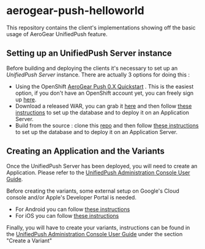 aerogear-push-helloworld
========================

This repository contains the client's implementations showing off the basic usage of AeroGear UnifiedPush feature.


## Setting up an UnifiedPush Server instance

Before building and deploying the clients it's necessary to set up an _UnifiedPush Server_ instance. There are actually 3 options for doing this : 

* Using the OpenShift [AeroGear Push 0.X Quickstart](https://openshift.redhat.com/app/console/application_type/quickstart!15549) . This is the easiest option, if you don't have an OpenShift account yet, you can freely sign up [here](https://www.openshift.com/app/account/new). 
* Download a released WAR, you can grab it [here]( http://aerogear.org/push/) and then follow [these instructions](https://github.com/aerogear/aerogear-unifiedpush-server#getting-started-with-the-server) to set up the database and to deploy it on an Application Server.
* Build from the source : clone this [repo](https://github.com/aerogear/aerogear-unifiedpush-server) and then follow [these instructions](http://aerogear.org/docs/unifiedpush/ups_userguide/server-installation/) to set up the database and to deploy it on an Application Server.


## Creating an Application and the Variants

Once the UnifiedPush Server has been deployed, you will need to create an Application. Please refer to the [UnifiedPush Administration Console User Guide](http://aerogear.org/docs/unifiedpush/ups_userguide/admin-ui/).

Before creating the variants, some external setup on Google's Cloud console and/or Apple's Developer Portal is needed.

* For Android you can follow [these instructions](http://aerogear.org/docs/unifiedpush/aerogear-push-android/google-setup/)
* For iOS you can follow [these instructions](http://aerogear.org/docs/unifiedpush/aerogear-push-ios/app-id-ssl-certificate-apns/)


Finally, you will have to create your variants, instructions can be found in the [UnifiedPush Administration Console User Guide](http://aerogear.org/docs/unifiedpush/ups_userguide/admin-ui/) under the section "Create a Variant"


